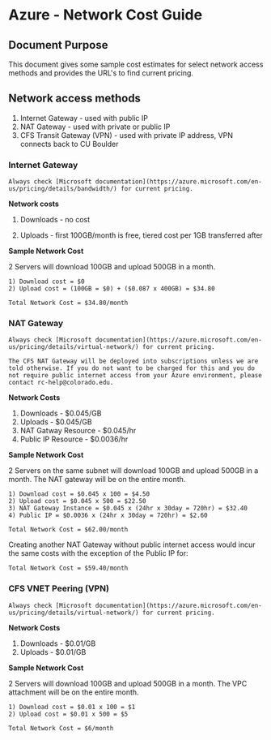 # Azure  - Network Cost Guide

## Document Purpose

This document gives some sample cost estimates for select network access methods and provides the URL's to find current pricing. 

## Network access methods 

1) Internet Gateway - used with public IP
2) NAT Gateway - used with private or public IP
3) CFS Transit Gateway (VPN) - used with private IP address, VPN connects back to CU Boulder

### Internet Gateway

```{Important}
Always check [Microsoft documentation](https://azure.microsoft.com/en-us/pricing/details/bandwidth/) for current pricing.
```
 
**Network costs**

1) Downloads - no cost

2) Uploads - first 100GB/month is free, tiered cost per 1GB transferred after

**Sample Network Cost**

2 Servers will download 100GB and upload 500GB in a month.

	1) Download cost = $0
	2) Upload cost = (100GB = $0) + ($0.087 x 400GB) = $34.80

	Total Network Cost = $34.80/month

### NAT Gateway
```{Important}
Always check [Microsoft documentation](https://azure.microsoft.com/en-us/pricing/details/virtual-network/) for current pricing.
```

```{Important}
The CFS NAT Gateway will be deployed into subscriptions unless we are told otherwise. If you do not want to be charged for this and you do not require public internet access from your Azure environment, please contact rc-help@colorado.edu.
```

**Network Costs**
1) Downloads - $0.045/GB
2) Uploads - $0.045/GB
3) NAT Gatway Resource - $0.045/hr
4) Public IP Resource - $0.0036/hr

**Sample Network Cost**

2 Servers on the same subnet will download 100GB and upload 500GB in a month.  The NAT gateway will be on the entire month.

	1) Download cost = $0.045 x 100 = $4.50
	2) Upload cost = $0.045 x 500 = $22.50
	3) NAT Gateway Instance = $0.045 x (24hr x 30day = 720hr) = $32.40
	4) Public IP = $0.0036 x (24hr x 30day = 720hr) = $2.60

	Total Network Cost = $62.00/month

Creating another NAT Gateway without public internet access would incur the same costs with the exception of the Public IP for:

	Total Network Cost = $59.40/month

### CFS VNET Peering (VPN)

```{Important}
Always check [Microsoft documentation](https://azure.microsoft.com/en-us/pricing/details/virtual-network/) for current pricing.
```

**Network Costs**
1) Downloads - $0.01/GB
2) Uploads - $0.01/GB

**Sample Network Cost**

2 Servers will download 100GB and upload 500GB in a month.  The VPC attachment will be on the entire month.

	1) Download cost = $0.01 x 100 = $1
	2) Upload cost = $0.01 x 500 = $5

	Total Network Cost = $6/month

